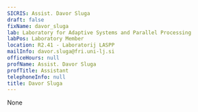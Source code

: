 ```yaml
---
SICRIS: Assist. Davor Sluga
draft: false
fixName: davor_sluga
lab: Laboratory for Adaptive Systems and Parallel Processing
labPos: Laboratory Member
location: R2.41 - Laboratorij LASPP
mailInfo: davor.sluga@fri.uni-lj.si
officeHours: null
profName: Assist. Davor Sluga
profTitle: Assistant
telephoneInfo: null
title: Davor Sluga
---
```


None